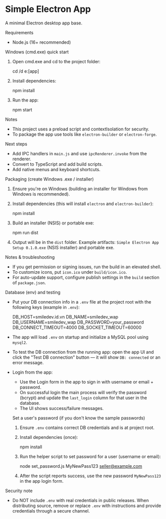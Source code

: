 # Simple Electron App

A minimal Electron desktop app base.

Requirements
- Node.js (16+ recommended)

Windows (cmd.exe) quick start

1. Open cmd.exe and cd to the project folder:

   cd /d e:\[app]

2. Install dependencies:

   npm install

3. Run the app:

   npm start

Notes
- This project uses a preload script and contextIsolation for security.
- To package the app use tools like `electron-builder` or `electron-forge`.

Next steps
- Add IPC handlers in `main.js` and use `ipcRenderer.invoke` from the renderer.
- Convert to TypeScript and add build scripts.
- Add native menus and keyboard shortcuts.

Packaging (create Windows .exe / installer)

1. Ensure you're on Windows (building an installer for Windows from Windows is recommended).

2. Install dependencies (this will install `electron` and `electron-builder`):

   npm install

3. Build an installer (NSIS) or portable exe:

   npm run dist

4. Output will be in the `dist` folder. Example artifacts: `Simple Electron App Setup 0.1.0.exe` (NSIS installer) and portable exe.

Notes & troubleshooting
- If you get permission or signing issues, run the build in an elevated shell.
- To customize icons, put `icon.ico` under `build/icon.ico`.
- For auto-update support, configure publish settings in the `build` section of `package.json`.

Database (env) and testing

- Put your DB connection info in a `.env` file at the project root with the following keys (example in `.env`):

   DB_HOST=smiledev.id.vn
   DB_NAME=smiledev_wap
   DB_USERNAME=smiledev_wap
   DB_PASSWORD=your_password
   DB_CONNECT_TIMEOUT=4000
   DB_SOCKET_TIMEOUT=60000

- The app will load `.env` on startup and initialize a MySQL pool using `mysql2`.
- To test the DB connection from the running app: open the app UI and click the "Test DB connection" button — it will show `DB: connected` or an error message.

- Login from the app:
   - Use the Login form in the app to sign in with username or email + password.
   - On successful login the main process will verify the password (bcrypt) and update the `last_login` column for that user in the database.
   - The UI shows success/failure messages.

   Set a user's password (if you don't know the sample passwords)

   1. Ensure `.env` contains correct DB credentials and is at project root.
   2. Install dependencies (once):

      npm install

   3. Run the helper script to set password for a user (username or email):

      node set_password.js MyNewPass123 seller@example.com

   4. After the script reports success, use the new password `MyNewPass123` in the app login form.

Security note
- Do NOT include `.env` with real credentials in public releases. When distributing source, remove or replace `.env` with instructions and provide credentials through a secure channel.
